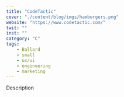 ```yaml
---
title: "CodeTactic"
cover: "./content/blog/imgs/hamburgers.png"
website: "https://www.codetactic.com/"
twit: ""
inst: ""
category: "C"
tags:
    - Ballard
    - small
    - ux/ui
    - engineering
    - marketing
---
```


Description
